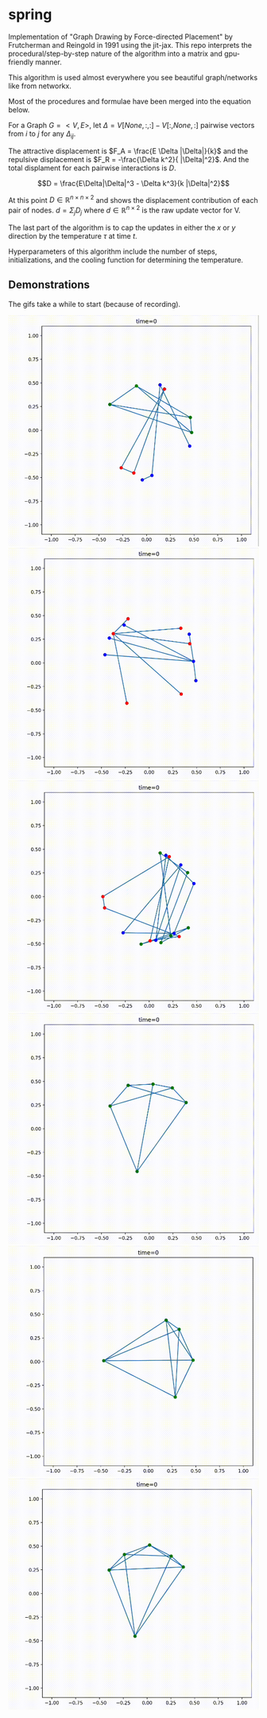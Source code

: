 # spring

Implementation of "Graph Drawing by Force-directed Placement" by Frutcherman and Reingold in 1991
using the jit-jax. This repo interprets the procedural/step-by-step nature of the algorithm
into a matrix and gpu-friendly manner. 

This algorithm is used almost everywhere you see beautiful graph/networks like from networkx.

Most of the procedures and formulae have been merged into the equation below.

For a Graph $G = <V, E>$, let $\Delta = V[None,:,:] - V[:, None,:]$ pairwise vectors from $i$ to $j$ for any $\Delta_{ij}$.

The attractive displacement is $F_A = \frac{E \Delta |\Delta|}{k}$ and the repulsive displacement is $F_R = -\frac{\Delta k^2}{ |\Delta|^2}$. And the total displament for each pairwise interactions is $D$.

$$D = \frac{E\Delta|\Delta|^3 - \Delta k^3}{k |\Delta|^2}$$

At this point $D \in \mathbb{R}^{n \times n \times 2}$ and shows the displacement contribution of each pair of nodes. $d = \Sigma_j D_j$ where $d \in \mathbb{R}^{n \times 2}$ is the raw update vector for V. 

The last part of the algorithm is to cap the updates in either the $x$ or $y$ direction by the temperature $\tau$ at time $t$.


Hyperparameters of this algorithm include the number of steps, initializations, and the cooling function for determining the temperature. 

## Demonstrations

The gifs take a while to start (because of recording).

![animation](https://github.com/mzguntalan/media_for_other_repo/blob/main/spring/d1.gif?raw=true)
![animation](https://github.com/mzguntalan/media_for_other_repo/blob/main/spring/d2.gif?raw=true)
![animation](https://github.com/mzguntalan/media_for_other_repo/blob/main/spring/d3.gif?raw=true)
![animation](https://github.com/mzguntalan/media_for_other_repo/blob/main/spring/d4.gif?raw=true)
![animation](https://github.com/mzguntalan/media_for_other_repo/blob/main/spring/d5.gif?raw=true)
![animation](https://github.com/mzguntalan/media_for_other_repo/blob/main/spring/d6.gif?raw=true)
